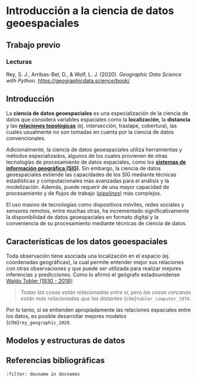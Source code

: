 # Introducción a la ciencia de datos geoespaciales


## Trabajo previo

### Lecturas
Rey,	S.	J.,	Arribas-Bel,	D.,	&	Wolf,	L.	J.	(2020).	*Geographic	Data	Science	with	Python*. https://geographicdata.science/book/


## Introducción
La **ciencia de datos geoespaciales** es una especialización de la ciencia de datos que considera variables espaciales como la **localización**, la **distancia** y las [**relaciones topológicas**](https://gf0604-procesamientodatosgeograficos.github.io/2024-i/13-operaciones-datos-espaciales.html#relaciones-topol%C3%B3gicas) (ej. intersección, traslape, cobertura), las cuales usualmente no son tomadas en cuenta por la ciencia de datos convencionales. 

Adicionalmente, la ciencia de datos geoespaciales utiliza herramientas y métodos especializados, algunos de los cuales provienen de otras tecnologías de procesamiento de datos espaciales, como los [**sistemas de información geográfica (SIG)**](https://es.wikipedia.org/wiki/Sistema_de_informaci%C3%B3n_geogr%C3%A1fica). Sin embargo, la ciencia de datos geoespaciales extiende las capacidades de los SIG mediante técnicas estadísticas y computacionales más avanzadas para el análisis y la modelización. Además, puede requerir de una mayor capacidad de procesamiento y de flujos de trabajo ([*pipelines*](https://datascientest.com/es/pipeline-definicion-funcionamiento-y-uso-en-data-science)) más complejos.

El uso masivo de tecnologías como dispositivos móviles, redes sociales y sensores remotos, entre muchas otras, ha incrementado significativamente la disponibilidad de datos geoespaciales en formato digital y la conveniencia de su procesamiento mediante técnicas de ciencia de datos.


## Características de los datos geoespaciales
Toda observación tiene asociada una localización en el espacio (ej. coordenadas geográficas), la cual permite entender mejor sus relaciones con otras observaciones y que puede ser utilizada para realizar mejores inferencias y predicciones. Como lo afirmó el geógrafo estadounidense [Waldo Tobler (1930 - 2018)](https://en.wikipedia.org/wiki/Waldo_R._Tobler): 

> *Todas las cosas están relacionadas entre sí, pero las cosas cercanas están más relacionadas que las distantes* {cite}`tobler_computer_1970`. 

Por lo tanto, si se entienden apropiadamente las relaciones espaciales entre los datos, es posible desarrollar mejores modelos {cite}`rey_geographic_2020`.


## Modelos y estructuras de datos



## Referencias bibliográficas
```{bibliography}
:filter: docname in docnames
```


